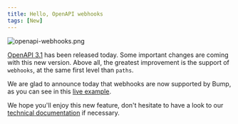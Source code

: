 ```yaml
---
title: Hello, OpenAPI webhooks
tags: [New]
---
```


![openapi-webhooks.png](/images/updates/openapi-webhooks.png)

[OpenAPI 3.1](https://github.com/OAI/OpenAPI-Specification/blob/master/versions/3.1.0.md) has been released today. Some important changes are coming with this new version. Above all, the greatest improvement is the support of `webhooks`, at the same first level than `paths`.

We are glad to announce today that webhooks are now supported by Bump, as you can see in this [live example](https://bump.sh/doc/webhook-example).

We hope you'll enjoy this new feature, don't hesitate to have a look to our [technical documentation](https://docs.bump.sh/help/specifications-support/openapi-support/webhooks/) if necessary.
